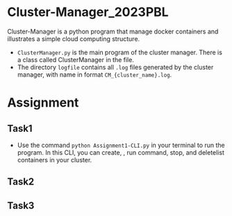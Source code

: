 # Cluster-Manager_2023PBL

Cluster-Manager is a python program that manage docker containers and illustrates a simple cloud computing structure.

-   `ClusterManager.py` is the main program of the cluster manager. There is a class called ClusterManager in the file.
-   The directory `logfile` contains all `.log` files generated by the cluster manager, with name in format `CM_{cluster_name}.log`.

# Assignment

## Task1

-   Use the command  `python Assignment1-CLI.py` in your terminal to run the program. In this CLI, you can create, , run command, stop, and deletelist containers in your cluster.

## Task2



## Task3








